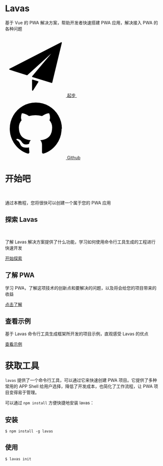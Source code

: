<style lang="stylus" scoped="off">
.md-content
    padding 0
</style>

<style lang="stylus">
$color-black = #263238
$color-blue = rgb(40, 116, 240)
$color-white = #fff
$color-grey = #ccc
$color-grey-light = #f0f5f6
$color-green = #4caf50

.md-related-wrapper
    display none

.to-github
    display none

.m-container
    width 100%

.m-box
    max-width 1200px
    overflow hidden
    margin 0 auto
    padding 0 20px

.m-title
    padding 0
    margin-bottom 20px
    border-left 4px solid $color-blue
    padding-left 14px
    padding-bottom 0
    line-height 1

.m-def
    color $color-white
    text-align center
    overflow hidden
    padding-top 60px
    padding-bottom 40px

    h1
        color $color-white
        font-size 48px
        margin-bottom 20px

    p
        margin-bottom 40px

    .btn-box
        text-align center


    .m-btn
        display inline-block

.m-intro
    max-width 1200px
    overflow hidden
    margin 0 auto
    padding-bottom 30px

.m-intro-box
    width 33.33%
    float left
    padding 0 20px 0 0
    box-sizing border-box

    h2
        text-align center

.m-btn
    display block
    position relative
    overflow hidden
    width 200px
    height 40px
    line-height 40px
    border-radius 3px
    text-align center
    margin 0 auto
    font-weight 600
    box-shadow 0 1px 5px rgba(0, 0, 0, .2), 0 2px 2px rgba(0, 0, 0, .14), 0 3px 1px -2px rgba(0, 0, 0, .12)

    &:hover
        text-decoration none

    &:active
        box-shadow 0 5px 5px -3px rgba(0, 0, 0, .2), 0 8px 10px 1px rgba(0, 0, 0, .14), 0 3px 14px 2px rgba(0, 0, 0, .12)

    &.m-blue
        color $color-white

    &.m-grey
        color $color-black
        background $color-grey

    &.m-green
        color $color-white
        background $color-green

    &.m-white
        color $color-black
        background $color-white

.icon-svg
    width 16px
    height 16px
    vertical-align middle
    fill $color-black
    margin-top -3px

.m-blue
    background $color-blue !important

.m-grey-light
    background $color-grey-light

.m-tool
    padding-bottom 40px
.m-code-box
    overflow hidden
.m-code
    float left
    width 50%
    box-sizing border-box
    h2
        margin 20px 0 10px
    &:nth-child(odd)
        padding-right 15px
    &:nth-child(even)
        padding-left 15px
    pre
        padding 12px
        code
            margin 0
    h3
        margin-bottom 10px

@media screen and (min-width: 1001px)
    .m-intro-box
        p
            height 90px
@media screen and (max-width: 1000px)
    .m-code
        float none
        width 100%
        padding 0 !important

@media screen and (max-width: 900px)
    .m-intro-box
        h2
            height 48px

        p
            height 110px


@media screen and (max-width: 800px)
    .m-intro-box
        width 100%
        padding 0

        h2
            height auto

        p
            height auto

@media screen and (max-width: 600px)
    .m-def
        .btn-box
            .m-btn
                display block
                margin-bottom 10px

</style>

<div class="m-container m-blue">
    <div class="m-box m-def">
        <h1>Lavas</h1>
        <p>基于 Vue 的 PWA 解决方案，帮助开发者快速搭建 PWA 应用，解决接入 PWA 的各种问题</p>
        <div class="btn-box">
            <a class="m-btn m-white" href="/guide/vue/doc/vue/01-foundation/02-quick-tour-by-cli">
                <div class="md-ripple"></div>
                <svg t="1498645229475" class="icon-svg" style="" viewBox="0 0 1024 1024" version="1.1" xmlns="http://www.w3.org/2000/svg" p-id="3493" xmlns:xlink="http://www.w3.org/1999/xlink" width="200" height="200">
                    <path d="M951.975936 107.853824c-2.75968-2.184192-6.536192-2.57024-9.614336-0.944128L74.161152 550.883328c-3.231744 1.659904-5.136384 5.085184-4.855808 8.702976 0.318464 3.615744 2.761728 6.690816 6.221824 7.794688l290.622464 92.377088c3.057664 0.959488 6.360064 0.242688 8.704-1.88928L776.901632 295.631872 455.88992 675.607552c-1.941504 2.28864-2.604032 5.41696-1.747968 8.29952 0.854016 2.884608 3.09248 5.157888 5.971968 6.030336l322.486272 98.23232c0.833536 0.263168 1.714176 0.384 2.5856 0.384 1.533952 0 3.072-0.402432 4.438016-1.17248 2.12992-1.220608 3.6864-3.265536 4.261888-5.661696L955.117568 116.992C955.943936 113.586176 954.715136 110.021632 951.975936 107.853824z" p-id="3494"></path>
                    <path d="M554.471424 760.485888l-89.129984-27.4176c-2.692096-0.874496-5.659648-0.349184-7.933952 1.343488-2.289664 1.698816-3.636224 4.370432-3.636224 7.201792l0 168.221696c0 3.986432 2.624512 7.48032 6.464512 8.597504 0.805888 0.228352 1.645568 0.350208 2.48832 0.350208 3.004416 0 5.885952-1.52064 7.549952-4.160512l89.119744-140.798976c1.504256-2.361344 1.819648-5.279744 0.841728-7.882752C559.273984 763.319296 557.140992 761.309184 554.471424 760.485888z" p-id="3495"></path>
                </svg>
                起步
            </a>
            &nbsp;
            <a class="m-btn m-grey" target="_blank" href="https://github.com/lavas-project">
                <div class="md-ripple"></div>
                <svg t="1498641781602" class="icon-svg" style="" viewBox="0 0 1024 1024" version="1.1" xmlns="http://www.w3.org/2000/svg" p-id="2360" xmlns:xlink="http://www.w3.org/1999/xlink" width="200" height="200">
                    <path d="M950.857143 512q0 143.428571-83.714286 258t-216.285714 158.571429q-15.428571 2.857143-22.571429-4t-7.142857-17.142857l0-120.571429q0-55.428571-29.714286-81.142857 32.571429-3.428571 58.571429-10.285714t53.714286-22.285714 46.285714-38 30.285714-60 11.714286-86q0-69.142857-45.142857-117.714286 21.142857-52-4.571429-116.571429-16-5.142857-46.285714 6.285714t-52.571429 25.142857l-21.714286 13.714286q-53.142857-14.857143-109.714286-14.857143t-109.714286 14.857143q-9.142857-6.285714-24.285714-15.428571t-47.714286-22-49.142857-7.714286q-25.142857 64.571429-4 116.571429-45.142857 48.571429-45.142857 117.714286 0 48.571429 11.714286 85.714286t30 60 46 38.285714 53.714286 22.285714 58.571429 10.285714q-22.857143 20.571429-28 58.857143-12 5.714286-25.714286 8.571429t-32.571429 2.857143-37.428571-12.285714-31.714286-35.714286q-10.857143-18.285714-27.714286-29.714286t-28.285714-13.714286l-11.428571-1.714286q-12 0-16.571429 2.571429t-2.857143 6.571429 5.142857 8 7.428571 6.857143l4 2.857143q12.571429 5.714286 24.857143 21.714286t18 29.142857l5.714286 13.142857q7.428571 21.714286 25.142857 35.142857t38.285714 17.142857 39.714286 4 31.714286-2l13.142857-2.285714q0 21.714286 2.857143 50.857143t2.857143 30.857143q0 10.285714-7.428571 17.142857t-22.857143 4q-132.571429-44-216.285714-158.571429t-83.714286-258q0-119.428571 58.857143-220.285714t159.714286-159.714286 220.285714-58.857143 220.285714 58.857143 159.714286 159.714286 58.857143 220.285714z" p-id="2361"></path>
                </svg>
                Github
            </a>
        </div>
    </div>
</div>
<div class="m-box">
    <h1 class="m-title">开始吧</h1>
    <p>通过本教程，您将很快可以创建一个属于您的 PWA 应用</p>
</div>
<div class="m-intro m-box">
    <div class="m-intro-box">
        <h2>探索 Lavas</h2>
        <p>了解 Lavas 解决方案提供了什么功能，学习如何使用命令行工具生成的工程进行快速开发</p>
        <a class="m-btn m-blue" href="/guide/vue/doc/vue/01-foundation/00-lavas-start"><div class="md-ripple"></div>开始探索</a>
    </div>
    <div class="m-intro-box">
        <h2>了解 PWA</h2>
        <p>学习 PWA，了解这项技术的创新点和要解决的问题，以及将会给您的项目带来的收益</p>
        <a class="m-btn m-blue" href="/doc"><div class="md-ripple"></div>点击了解</a>
    </div>
    <div class="m-intro-box">
        <h2>查看示例</h2>
        <p>基于 Lavas 命令行工具生成框架所开发的项目示例，直观感受 Lavas 的优点</p>
        <a class="m-btn m-blue" href="/demo"><div class="md-ripple"></div>查看示例</a>
    </div>
</div>

<div class="m-container m-grey-light">
    <div class="m-box m-tool">
        <h1 class="m-title">获取工具</h1>
        <p>
            <code>lavas</code> 提供了一个命令行工具，可以通过它来快速创建 PWA 项目。它提供了多种常用的 APP Shell 给用户选择，降低了开发成本，也简化了工作流程，让 PWA 项目变得易于管理。
        </p>
        <p>可以通过 <code>npm install</code> 方便快捷地安装 lavas：</p>
        <div class="m-code-box">
            <div class="m-code">
                <h2>安装</h2>
                <pre><code><span class="hljs-meta">$</span> <span class="hljs-built_in">npm</span> install -g <span class="hljs-keyword">lavas</span></code></pre>
            </div>
            <div class="m-code">
                <h2>使用</h2>
                <pre><code><span class="hljs-meta">$</span> <span class="hljs-keyword">lavas</span> init</code></pre>
            </div>
        </div>
    </div>
</div>
